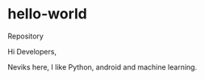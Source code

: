 # hello-world
Repository 

Hi Developers,

Neviks here, I like Python, android and machine learning.
